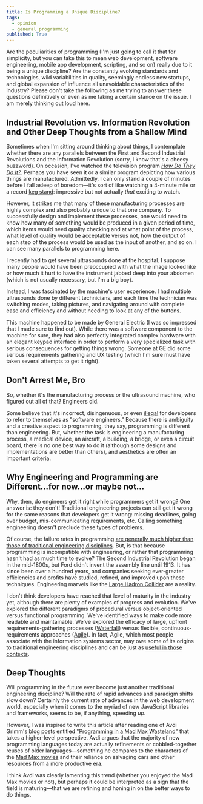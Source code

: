 ```yaml
---
title: Is Programming a Unique Discipline?
tags:
  - opinion
  - general programming
published: True
---
```


Are the peculiarities of programming (I'm just going to call it that for simplicity, but you can take this to mean web development, software engineering, mobile app development, scripting, and so on) really due to it being a unique discipline? Are the constantly evolving standards and technologies, wild variabilities in quality, seemingly endless new startups, and global expansion of influence all unavoidable characteristics of the industry? Please don't take the following as me trying to answer these questions definitively or even as me taking a certain stance on the issue. I am merely thinking out loud here.

## Industrial Revolution vs. Information Revolution and Other Deep Thoughts from a Shallow Mind
Sometimes when I'm sitting around thinking about things, I contemplate whether there are any parallels between the First and Second Industrial Revolutions and the Information Revolution (sorry, I know that's a cheesy buzzword). On occasion, I've watched the television program [*How Do They Do It?*][how-do-they-do-it]. Perhaps you have seen it or a similar program depicting how various things are manufactured. Admittedly, I can only stand a couple of minutes before I fall asleep of boredom&mdash;it's sort of like watching a 4-minute mile or a record [keg stand][keg-stand]: impressive but not actually *that* exciting to watch.

However, it strikes me that many of these manufacturing processes are highly complex and also probably unique to that one company. To successfully design and implement these processes, one would need to know how many of something would be produced in a given period of time, which items would need quality checking and at what point of the process, what level of quality would be acceptable versus not, how the output of each step of the process would be used as the input of another, and so on. I can see many parallels to programming here.

I recently had to get several ultrasounds done at the hospital. I suppose many people would have been preoccupied with what the image looked like or how much it hurt to have the instrument jabbed deep into your abdomen (which is not usually necessary, but I'm a big boy).

Instead, I was fascinated by the machine's user experience. I had multiple ultrasounds done by different technicians, and each time the technician was switching modes, taking pictures, and navigating around with complete ease and efficiency and without needing to look at any of the buttons.

This machine happened to be made by General Electric (I was so impressed that I made sure to find out). While there was a software component to the machine for sure, they had also perfectly integrated complex hardware with an elegant keypad interface in order to perform a very specialized task with serious consequences for getting things wrong. Someone at GE did some serious requirements gathering and UX testing (which I'm sure must have taken several attempts to get it right).

## Don't Arrest Me, Bro
So, whether it's the manufacturing process or the ultrasound machine, who figured out all of that? Engineers did.

Some believe that it's incorrect, disingenuous, or even [illegal][engineer-illegal] for developers to refer to themselves as "software engineers." Because there is ambiguity and a creative aspect to programming, they say, programming is different than engineering. But, whether the task is engineering a manufacturing process, a medical device, an aircraft, a building, a bridge, or even a circuit board, there is no one best way to do it (although some designs and implementations are better than others), and aesthetics are often an important criteria.

## Why Engineering and Programming are Different...for now...or maybe not...</small>
Why, then, do engineers get it right while programmers get it wrong? One answer is: they don't! Traditional engineering projects can still get it wrong for the same reasons that developers get it wrong: missing deadlines, going over budget, mis-communicating requirements, etc. Calling something engineering doesn't preclude these types of problems.

Of course, the failure rates in programming [are generally much higher than those of traditional engineering disciplines][failure-rates]. But, is that because programming is incompatible with engineering, or rather that programming hasn't had as much time to evolve? The Second Industrial Revolution began in the mid-1800s, but Ford didn't invent the assembly line until 1913. It has since been over a hundred years, and companies seeking ever-greater efficiencies and profits have studied, refined, and improved upon these techniques. Engineering marvels like the [Large Hadron Collider][large-hadron-collider] are a reality.

I don't think developers have reached that level of maturity in the industry yet, although there are plenty of examples of progress and evolution. We've explored the different paradigms of procedural versus object-oriented versus functional programming. We've identified  ways to make code more readable and maintainable. We've explored the efficacy of large, upfront requirements-gathering processes ([Waterfall][waterfall]) versus flexible, continuous-requirements approaches ([Agile][agile]). In fact, Agile, which most people associate with the information systems sector, may owe some of its origins to traditional engineering disciplines and can be just as [useful in those contexts][agile-car-development].

## Deep Thoughts
Will programming in the future ever become just another traditional engineering discipline? Will the rate of rapid advances and paradigm shifts slow down? Certainly the current rate of advances in the web development world, especially when it comes to the myriad of new JavaScript libraries and frameworks, seems to be, if anything, speeding *up*.

However, I was inspired to write this article after reading one of Avdi Grimm's blog posts entitled ["Programming in a Mad Max Wasteland"][avdi-mad-max] that takes a higher-level perspective. Avdi argues that the majority of new programming languages today are actually refinements or cobbled-together reuses of older languages&mdash;something he compares to the characters of the [Mad Max movies][mad-max] and their reliance on salvaging cars and other resources from a more productive era.

I think Avdi was clearly lamenting this trend (whether you enjoyed the Mad Max movies or not), but perhaps it could be interpreted as a sign that the field is maturing&mdash;that we are refining and honing in on the better ways to do things.

[keg-stand]: https://en.wikipedia.org/wiki/Keg_stand
[avdi-mad-max]: http://devblog.avdi.org/2015/10/11/programming-in-a-mad-max-wasteland/
[engineer-illegal]: https://twitter.com/peter_nitsch/status/578915651894403072
[agile-car-development]: http://www.forbes.com/sites/stevedenning/2012/05/10/wikispeed-how-a-100-mpg-car-was-developed-in-3-months/
[failure-rates]: http://maxwideman.com/guests/failure_rates/intro.htm
[how-do-they-do-it]: http://www.sciencechannel.com/tv-shows/how-do-they-do-it/
[large-hadron-collider]: https://en.wikipedia.org/wiki/Large_Hadron_Collider
[agile]: http://www.agilemanifesto.org/
[waterfall]: https://en.wikipedia.org/wiki/Waterfall_model
[mad-max]: https://en.wikipedia.org/wiki/Mad_Max
